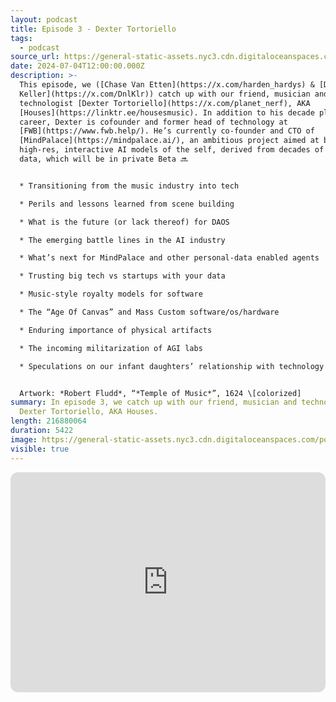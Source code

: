 ```yaml
---
layout: podcast
title: Episode 3 - Dexter Tortoriello
tags:
  - podcast
source_url: https://general-static-assets.nyc3.cdn.digitaloceanspaces.com/podcasts/episode-3_dexter-tortoriello.mp3
date: 2024-07-04T12:00:00.000Z
description: >-
  This episode, we ([Chase Van Etten](https://x.com/harden_hardys) & [Daniel
  Keller](https://x.com/DnlKlr)) catch up with our friend, musician and
  technologist [Dexter Tortoriello](https://x.com/planet_nerf), AKA
  [Houses](https://linktr.ee/housesmusic). In addition to his decade plus music
  career, Dexter is cofounder and former head of technology at
  [FWB](https://www.fwb.help/). He’s currently co-founder and CTO of
  [MindPalace](https://mindpalace.ai/), an ambitious project aimed at building
  high-res, interactive AI models of the self, derived from decades of personal
  data, which will be in private Beta 🔜


  * Transitioning from the music industry into tech

  * Perils and lessons learned from scene building

  * What is the future (or lack thereof) for DAOS

  * The emerging battle lines in the AI industry

  * What’s next for MindPalace and other personal-data enabled agents

  * Trusting big tech vs startups with your data

  * Music-style royalty models for software

  * The “Age Of Canvas” and Mass Custom software/os/hardware

  * Enduring importance of physical artifacts

  * The incoming militarization of AGI labs

  * Speculations on our infant daughters’ relationship with technology and the future of work


  Artwork: *Robert Fludd*, “*Temple of Music*”, 1624 \[colorized]
summary: In episode 3, we catch up with our friend, musician and technologist
  Dexter Tortoriello, AKA Houses.
length: 216880064
duration: 5422
image: https://general-static-assets.nyc3.cdn.digitaloceanspaces.com/podcasts/episode-3.png
visible: true
---
```

<iframe style="border-radius:12px" src="https://open.spotify.com/embed/episode/5GlG2VD7nbfY9mselv0Fhg?utm_source=generator" width="100%" height="352" frameBorder="0" allowfullscreen="" allow="autoplay; clipboard-write; encrypted-media; fullscreen; picture-in-picture" loading="lazy"></iframe>
